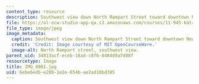 ```yaml
---
content_type: resource
description: Southwest view down North Rampart Street toward downtown New Orleans.
file: https://ol-ocw-studio-app-qa.s3.amazonaws.com/courses/11-945-katrina-practicum-spring-2006/6ebe6edbe2081e2e654bae2ad10bd385_IMG_0001.jpg
file_type: image/jpeg
image_metadata:
  caption: Southwest view down North Rampart Street toward downtown New Orleans.
  credit: 'Credit: Image courtesy of MIT OpenCourseWare.'
  image-alt: North Rampart street, southwest view.
parent_uid: 34813acf-eceb-18ad-c8f6-8484d9a7d88f
resourcetype: Image
title: IMG_0001.jpg
uid: 6ebe6edb-e208-1e2e-654b-ae2ad10bd385
---
```

